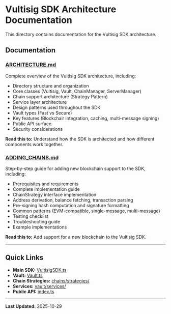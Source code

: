 # Vultisig SDK Architecture Documentation

This directory contains documentation for the Vultisig SDK architecture.

## Documentation

### [ARCHITECTURE.md](./ARCHITECTURE.md)
Complete overview of the Vultisig SDK architecture, including:
- Directory structure and organization
- Core classes (Vultisig, Vault, ChainManager, ServerManager)
- Chain support architecture (Strategy Pattern)
- Service layer architecture
- Design patterns used throughout the SDK
- Vault types (Fast vs Secure)
- Key features (Blockchair integration, caching, multi-message signing)
- Public API surface
- Security considerations

**Read this to:** Understand how the SDK is architected and how different components work together.

### [ADDING_CHAINS.md](./ADDING_CHAINS.md)
Step-by-step guide for adding new blockchain support to the SDK, including:
- Prerequisites and requirements
- Complete implementation guide
- ChainStrategy interface implementation
- Address derivation, balance fetching, transaction parsing
- Pre-signing hash computation and signature formatting
- Common patterns (EVM-compatible, single-message, multi-message)
- Testing checklist
- Troubleshooting guide
- Example implementations

**Read this to:** Add support for a new blockchain to the Vultisig SDK.

---

## Quick Links

- **Main SDK:** [VultisigSDK.ts](../../packages/sdk/src/VultisigSDK.ts)
- **Vault:** [Vault.ts](../../packages/sdk/src/vault/Vault.ts)
- **Chain Strategies:** [chains/strategies/](../../packages/sdk/src/chains/strategies/)
- **Services:** [vault/services/](../../packages/sdk/src/vault/services/)
- **Public API:** [index.ts](../../packages/sdk/src/index.ts)

---

**Last Updated:** 2025-10-29
